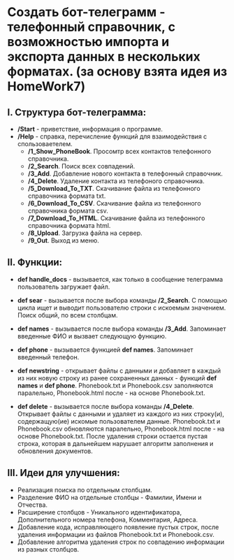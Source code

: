 # Создать бот-телеграмм - телефонный справочник, с возможностью импорта и экспорта данных в нескольких форматах. (за основу взята идея из HomeWork7)

## I. **Структура бот-телеграмма:**
* **/Start** - приветствие, информация о программе.
* **/Help** - справка, перечисление функций для взаимодействия с спользоваетелем.
    * **/1_Show_PhoneBook**. Просомтр всех контактов телефонного справочника.
    * **/2_Search**. Поиск всех совпадений.
    * **/3_Add**. Добавление нового контакта в телефонный справочник.
    * **/4_Delete**. Удаление контакта из телефоного справочника.
    * **/5_Download_To_TXT**. Скачивание файла из телефонного справочника формата txt.
    * **/6_Download_To_CSV**. Скачивание файла из телефонного справочника формата csv.
    * **/7_Download_To_HTML**. Скачивание файла из телефонного справочника формата html.
    * **/8_Upload**. Загрузка файла на сервер.
    * **/9_Out**. Выход из меню.

## II. **Функции:**

* **def handle_docs** - вызывается, как только в сообщение телеграмма пользователь загружает файл.

* **def sear** - вызывается после выбора команды **/2_Search**. С помощью цикла ищет и выводит пользователю строки с искоемым значением. Поиск общий, по всем столбцам. 

* **def names** - вызывается после выбора команды **/3_Add**. Запоминает введенные ФИО и вызвает следующую функцию.

* **def phone** - вызывается функцией **def names**. Запоминает введенный телефон.

* **def newstring** - открывает файлы с данными и добавляет в каждый из них новую строку из ранее сохраненных данных - функций **def names** и **def phone**. Phonebook.txt и Phonebook.csv заполняются паралельно, Phonebook.html после - на основе Phonebook.txt.

* **def delete** - вызывается после выбора команды **/4_Delete**. Открывает файлы с данными и удаляет из каждого из них строку(и), содержащую(ие) искомые пользователем данные. Phonebook.txt и Phonebook.csv обновляются паралельно, Phonebook.html после - на основе Phonebook.txt. После удаления строки остается пустая строка, которая в дальнейшем нарушает алгоритм заполнения и обновления документов.

## III. **Идеи для улучшения:**
* Реализация поиска по отдельным столбцам.
* Разделение ФИО на отдельные столбцы - Фамилии, Имени и Отчества.
* Расширение столбцов - Уникального идентификатора, Дополнительного номера телефона, Комментария, Адреса.
* Добавление кода, исправляющего появление пустых строк, после удаления информации из файлов Phonebook.txt и Phonebook.csv.
* Добавление алгоритма удаления строк по совпадению информации из разных столбцов. 